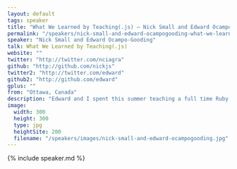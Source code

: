 ```yaml
---
layout: default
tags: speaker
title: "What We Learned by Teaching(.js) – Nick Small and Edward Ocampo-Gooding"
permalink: "/speakers/nick-small-and-edward-ocampogooding-what-we-learned-by-teachingjs.html"
speaker: "Nick Small and Edward Ocampo-Gooding"
talk: What We Learned by Teaching(.js)
website: ""
twitter: "http://twitter.com/nciagra"
github: "http://github.com/nickjs"
twitter2: "http://twitter.com/edward"
github2: "http://github.com/edward"
gplus: ""
from: "Ottawa, Canada"
description: "Edward and I spent this summer teaching a full time Ruby on Rails and JavaScript course to a group of 30 students, many of whom had never programmed before. We'll talk about growing pains in the curriculum, parts of JavaScript that are easy and hard to learn (and why!), why we decided to teach this glass, what we got out of it, and what the students got out of it. More importantly, we'll talk about not just how we taught JavaScript, but how we used meta-JavaScript and JavaScript tools to facilitate the learning and the logistics of the course. What I mean to say is, how we used JavaScript in order to teach JavaScript."
image:
  width: 300
  height: 300
  type: jpg
  heightSite: 200
  filename: "/speakers/images/nick-small-and-edward-ocampogooding.jpg"
---
```


{% include speaker.md %}
